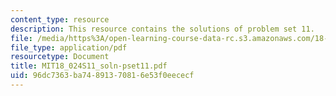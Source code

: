 ```yaml
---
content_type: resource
description: This resource contains the solutions of problem set 11.
file: /media/https%3A/open-learning-course-data-rc.s3.amazonaws.com/18-024-multivariable-calculus-with-theory-spring-2011/96dc7363ba74891370816e53f0eececf_MIT18_024S11_soln-pset11.pdf
file_type: application/pdf
resourcetype: Document
title: MIT18_024S11_soln-pset11.pdf
uid: 96dc7363-ba74-8913-7081-6e53f0eececf
---
```

